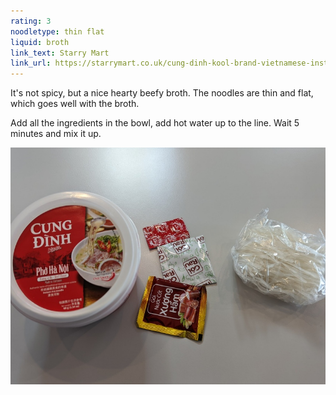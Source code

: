```yaml
---
rating: 3
noodletype: thin flat
liquid: broth
link_text: Starry Mart
link_url: https://starrymart.co.uk/cung-dinh-kool-brand-vietnamese-instant-noodle-bowl-hot-spicy-salted-egg-flavour-92g.html
---
```


It's not spicy, but a nice hearty beefy broth. The noodles are thin and flat, which goes well with the broth. 

Add all the ingredients in the bowl, add hot water up to the line.  Wait 5 minutes and mix it up.  


![Cung Đinh Kool Instant Rice Noodle Beef](images/018.jpg)